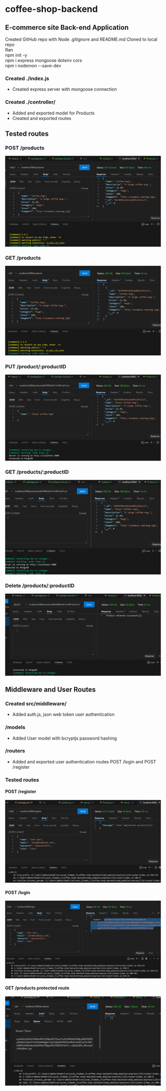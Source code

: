 # coffee-shop-backend

## E-commerce site Back-end Application

Created GitHub repo with Node .gitignore and README.md
Cloned to local repo  
Ran  
npm init -y  
npm i express mongoose dotenv cors  
npm i nodemon --save-dev

### Created ./index.js

- Created express server with mongoose connection

### Created ./controller/

- Added and exported model for Products
- Created and exported routes

## Tested routes

### POST /products

![alt text](</public/Screenshot 2024-06-17 222609.png>)

### GET /products

![alt text](</public/Screenshot 2024-06-17 222620.png>)

### PUT /product/:productID

![alt text](</public/Screenshot 2024-06-17 222816.png>)

### GET /products/:productID

![alt text](</public/Screenshot 2024-06-17 222839.png>)

### Delete /products/:productID

![alt text](</public/Screenshot 2024-06-17 222958.png>)

## Middleware and User Routes

### Created src/middleware/

- Added auth.js, json web token user authentication

### /models

- Added User model with bcryptjs password hashing

### /routers

- Added and exported user authentication routes POST /login and POST /register

### Tested routes

#### POST /register

![alt text](</public/Screenshot 2024-06-18 221725.png>)

#### POST /login

![alt text](</public/Screenshot 2024-06-18 222840.png>)

#### GET /products protected route

![alt text](</public/Screenshot 2024-06-18 222956.png>)
